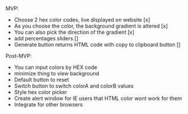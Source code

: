 MVP:
- Choose 2 hex color codes, live displayed on website [x]
- As you choose the color, the background gradient is altered [x]
- You can also pick the direction of the gradient [x]
- add percentages sliders []
- Generate button returns HTML code with copy to clipboard button []

Post-MVP:
- You can input colors by HEX code
- minimize thing to view background
- Default button to reset
- Switch button to switch colorA and colorB values
- Style hex color picker
- Create alert window for IE users that HTML color wont work for them
- Integrate for other browsers